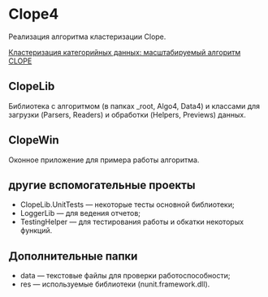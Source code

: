 ﻿# Clope4

Реализация алгоритма кластеризации Clope.

[Кластеризация категорийных данных: масштабируемый алгоритм CLOPE](https://basegroup.ru/community/articles/clope)

## ClopeLib

Библиотека с алгоритмом (в папках _root, Algo4, Data4) и классами для загрузки (Parsers, Readers) и обработки (Helpers, Previews) данных.

## ClopeWin

Оконное приложение для примера работы алгоритма.

## другие вспомогательные проекты

* ClopeLib.UnitTests — некоторые тесты основной библиотеки;
* LoggerLib — для ведения отчетов;
* TestingHelper — для тестирования работы и обкатки некоторых функций.

## Дополнительные папки

* data — текстовые файлы для проверки работоспособности;
* res — используемые библиотеки (nunit.framework.dll).
